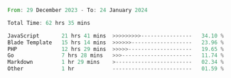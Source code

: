 
<!--START_SECTION:waka-->

```rust
From: 29 December 2023 - To: 24 January 2024

Total Time: 62 hrs 35 mins

JavaScript       21 hrs 41 mins  >>>>>>>>>----------------   34.10 %
Blade Template   15 hrs 14 mins  >>>>>>-------------------   23.96 %
PHP              12 hrs 29 mins  >>>>>--------------------   19.65 %
Go               7 hrs 28 mins   >>>----------------------   11.74 %
Markdown         1 hr 29 mins    >------------------------   02.34 %
Other            1 hr            -------------------------   01.59 %
```

<!--END_SECTION:waka-->
<!---
Abedmuh/Abedmuh is a ✨ special ✨ repository because its `README.md` (this file) appears on your GitHub profile.
You can click the Preview link to take a look at your changes.
--->
